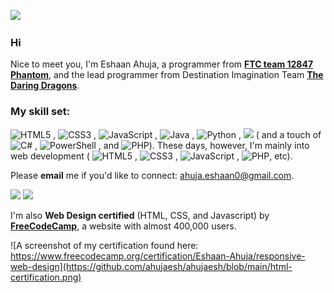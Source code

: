 ![](http://github-profile-summary-cards.vercel.app/api/cards/profile-details?username=ahujaesh&theme=transparent)


### Hi
Nice to meet you, I'm Eshaan Ahuja, a programmer from [**FTC team 12847 Phantom**](https://phantom12857.com), and the lead programmer from Destination Imagination Team [**The Daring Dragons**](https://ahujaesh.github.io). 
 
### **My skill set:** 
 ![HTML5](https://img.shields.io/badge/html5-%23E34F26.svg?style=plastic&logo=html5&logoColor=white)
, ![CSS3](https://img.shields.io/badge/css3-%231572B6.svg?style=plastic&logo=css3&logoColor=white)
, ![JavaScript](https://img.shields.io/badge/javascript-%23323330.svg?style=plastic&logo=javascript&logoColor=%23F7DF1E)
, ![Java](https://img.shields.io/badge/java-%23ED8B00.svg?style=plastic&logo=openjdk&logoColor=white)
, ![Python](https://img.shields.io/badge/python-3670A0?style=plastic&logo=python&logoColor=ffdd54)
, <img src="https://img.shields.io/badge/-.ino_(Arduino code)-blue"> 
( and a touch of ![C#](https://img.shields.io/badge/c%23-%23239120.svg?style=plastic&logo=csharp&logoColor=white)
, ![PowerShell](https://img.shields.io/badge/PowerShell-%235391FE.svg?style=plastic&logo=powershell&logoColor=white)
, and ![PHP](https://img.shields.io/badge/php-%23777BB4.svg?style=plastic&logo=php&logoColor=white)). These days, however, I'm mainly into web development ( ![HTML5](https://img.shields.io/badge/html5-%23E34F26.svg?style=plastic&logo=html5&logoColor=white)
, ![CSS3](https://img.shields.io/badge/css3-%231572B6.svg?style=plastic&logo=css3&logoColor=white)
, ![JavaScript](https://img.shields.io/badge/javascript-%23323330.svg?style=plastic&logo=javascript&logoColor=%23F7DF1E)
, ![PHP](https://img.shields.io/badge/php-%23777BB4.svg?style=plastic&logo=php&logoColor=white), etc).

 Please **email** me if you'd like to connect: ahuja.eshaan0@gmail.com.

   
![](http://github-profile-summary-cards.vercel.app/api/cards/most-commit-language?username=ahujaesh&theme=transparent)
![](http://github-profile-summary-cards.vercel.app/api/cards/stats?username=ahujaesh&theme=transparent)

   I'm also **Web Design certified** (HTML, CSS, and Javascript) by [**FreeCodeCamp**](https://www.freecodecamp.org/), a website with almost 400,000 users.
   
   ![A screenshot of my certification found here: https://www.freecodecamp.org/certification/Eshaan-Ahuja/responsive-web-design](https://github.com/ahujaesh/ahujaesh/blob/main/html-certification.png)

<!---
ahujaesh/ahujaesh is a ✨ special ✨ repository because its `README.md` (this file) appears on your GitHub profile.
You can click the Preview link to take a look at your changes.
--->



